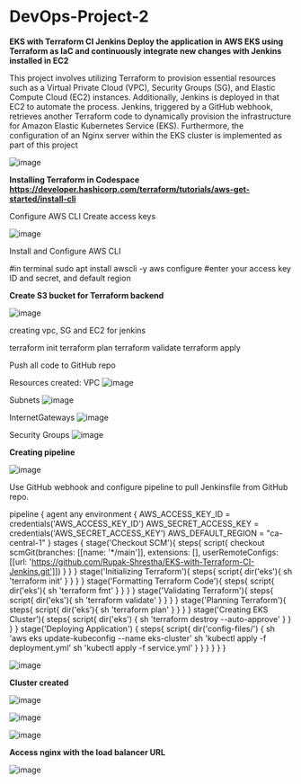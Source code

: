 # DevOps-Project-2
**EKS with Terraform CI Jenkins
Deploy the application in AWS EKS using Terraform as IaC and continuously integrate new changes with Jenkins installed in EC2**

This project involves utilizing Terraform to provision essential resources such as a Virtual Private Cloud (VPC), Security Groups (SG), and Elastic Compute Cloud (EC2) instances. 
Additionally, Jenkins is deployed in that EC2 to automate the process. 
Jenkins, triggered by a GitHub webhook, retrieves another Terraform code to dynamically provision the infrastructure for Amazon Elastic Kubernetes Service (EKS).
Furthermore, the configuration of an Nginx server within the EKS cluster is implemented as part of this project

![image](https://github.com/Ahmed-Elkoumy/DevOps-Project-2/assets/163794226/30b839d0-7e77-4081-88fb-bf5d9e66b223)

**Installing Terraform in Codespace
https://developer.hashicorp.com/terraform/tutorials/aws-get-started/install-cli**


Configure AWS CLI
Create access keys

![image](https://github.com/Ahmed-Elkoumy/DevOps-Project-2/assets/163794226/6e340816-32cc-49d5-b00b-0e2b796e257c)

 Install and Configure AWS CLI

 #in terminal
 sudo apt install awscli -y
 aws configure
 #enter your access key ID and secret, and default region

 **Create S3 bucket for Terraform backend**

 ![image](https://github.com/Ahmed-Elkoumy/DevOps-Project-2/assets/163794226/be8a0ccd-a6e9-4789-842c-900e53b8df4a)

creating vpc, SG and EC2 for jenkins

 terraform init
 terraform plan
 terraform validate
 terraform apply

Push all code to GitHub repo

Resources created:
VPC
![image](https://github.com/Ahmed-Elkoumy/DevOps-Project-2/assets/163794226/25c89dba-9cce-477a-88b9-d1539911c767)

Subnets
![image](https://github.com/Ahmed-Elkoumy/DevOps-Project-2/assets/163794226/8388b9fc-0a87-4ba8-b244-da6230f79ce5)

InternetGateways
![image](https://github.com/Ahmed-Elkoumy/DevOps-Project-2/assets/163794226/a80763ef-c245-4440-a527-6dc015a02d66)

 Security Groups
![image](https://github.com/Ahmed-Elkoumy/DevOps-Project-2/assets/163794226/d51ee6e2-f279-45a0-9fa5-54faca6d8b60)



**Creating pipeline**

![image](https://github.com/Ahmed-Elkoumy/DevOps-Project-2/assets/163794226/71811a8e-03d1-42bb-8d42-0d58843df5a4)


 Use GitHub webhook and configure pipeline to pull Jenkinsfile from GitHub repo.

pipeline {
    agent any
    environment {
        AWS_ACCESS_KEY_ID = credentials('AWS_ACCESS_KEY_ID')
        AWS_SECRET_ACCESS_KEY = credentials('AWS_SECRET_ACCESS_KEY')
        AWS_DEFAULT_REGION = "ca-central-1"
    }
    stages {
        stage('Checkout SCM'){
            steps{
                script{
                    checkout scmGit(branches: [[name: '*/main']], extensions: [], userRemoteConfigs: [[url: 'https://github.com/Rupak-Shrestha/EKS-with-Terraform-CI-Jenkins.git']])
                }
            }
        }
        stage('Initializing Terraform'){
            steps{
                script{
                    dir('eks'){
                        sh 'terraform init'
                    }
                }
            }
        }
        stage('Formatting Terraform Code'){
            steps{
                script{
                    dir('eks'){
                        sh 'terraform fmt'
                    }
                }
            }
        }
        stage('Validating Terraform'){
            steps{
                script{
                    dir('eks'){
                        sh 'terraform validate'
                    }
                }
            }
        }
        stage('Planning Terraform'){
            steps{
                script{
                    dir('eks'){
                        sh 'terraform plan'
                    }
                }
            }
        }
        stage('Creating EKS Cluster'){
            steps{
                script{
                    dir('eks') {
                        sh 'terraform destroy --auto-approve'
                    }
                }
            }
        }
        stage('Deploying Application') {
            steps{
                script{
                    dir('config-files/') {
                        sh 'aws eks update-kubeconfig --name eks-cluster'
                        sh 'kubectl apply -f deployment.yml'
                        sh 'kubectl apply -f service.yml'
                    }
                }
            }
        }
    }
}


![image](https://github.com/Ahmed-Elkoumy/DevOps-Project-2/assets/163794226/acd51f53-26a4-4ca4-9afb-09093a260004)

**Cluster created**

![image](https://github.com/Ahmed-Elkoumy/DevOps-Project-2/assets/163794226/5929c344-8df4-465f-83ab-93d0ac7a4ba0)

![image](https://github.com/Ahmed-Elkoumy/DevOps-Project-2/assets/163794226/ec9dcdac-18f2-4c81-a2d5-5e6e8e15a2e1)

![image](https://github.com/Ahmed-Elkoumy/DevOps-Project-2/assets/163794226/0ee2ddde-3b7a-4953-8745-3b215eb83d91)

**Access nginx with the load balancer URL**

![image](https://github.com/Ahmed-Elkoumy/DevOps-Project-2/assets/163794226/370ec70c-8404-4d52-8194-9d472b9354ea)

